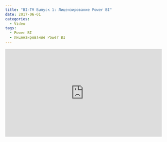 ```yaml
---
title: "BI-TV Выпуск 1: Лицензирование Power BI"
date: 2017-06-01
categories:
  - Video
tags:
  - Power BI
  - Лицензирование Power BI
---
```

<style>.embed-container { position: relative; padding-bottom: 56.25%; height: 0; overflow: hidden; max-width: 100%; } .embed-container iframe, .embed-container object, .embed-container embed { position: absolute; top: 0; left: 0; width: 100%; height: 100%; }</style><div class='embed-container'><iframe src='https://www.youtube.com/embed/Z5k32gO5lkM' frameborder='0' allowfullscreen></iframe></div>
